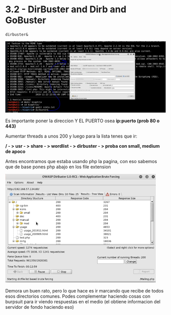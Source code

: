 # 3.2 - DirBuster and Dirb and GoBuster

```text
dirbuster&
```

![](../../../.gitbook/assets/imagen%20%28209%29.png)

Es importante poner la direccion Y EL PUERTO osea **ip:puerto \(prob 80 o 443\)**

Aumentar threads a unos 200 y luego para la lista tenes que ir:

**/ - &gt; usr - &gt; share - &gt; wordlist - &gt; dirbuster - &gt; proba con small, medium de apoco**

  Antes encontramos que estaba usando php la pagina, con eso sabemos que de base pones php abajo en los file extension

![](../../../.gitbook/assets/imagen%20%28204%29.png)

Demora un buen rato, pero lo que hace es ir marcando que recibe de todos esos directorios comunes. Podes complementar haciendo cosas con burpsuit para ir viendo respuestas en el medio \(el obtiene informacion del servidor de fondo haciendo eso\)





